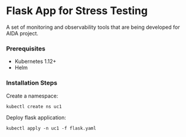 # Flask App for Stress Testing
A set of monitoring and observability tools that are being developed for AIDA project.

### Prerequisites
- Kubernetes 1.12+
- Helm

### Installation Steps
Create a namespace:
```shell
kubectl create ns uc1
```

Deploy flask application:
```shell
kubectl apply -n uc1 -f flask.yaml
```